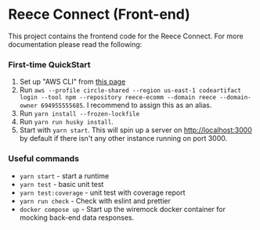 # Reece Connect (Front-end)

This project contains the frontend code for the Reece Connect. For more documentation please read the following:

### First-time QuickStart
1. Set up "AWS CLI" from [this page](https://reeceusa.atlassian.net/wiki/spaces/ECOMM/pages/195919873/Development+On-boarding+Checklist#Prerequisites) 
2. Run `aws --profile circle-shared --region us-east-1 codeartifact login --tool npm --repository reece-ecomm --domain reece --domain-owner 694955555685`. I recommend to assign this as an alias.
3. Run `yarn install --frozen-lockfile`
4. Run `yarn run husky install`.
5. Start with `yarn start`. This will spin up a server on [http://localhost:3000](http://localhost:3000) by default if there isn't any other instance running on port 3000.

### Useful commands
- `yarn start` - start a runtime
- `yarn test` - basic unit test
- `yarn test:coverage` - unit test with coverage report
- `yarn run check` - Check with eslint and prettier
- `docker compose up` - Start up the wiremock docker container for mocking back-end data responses.